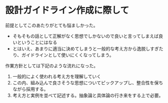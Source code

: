 # 設計ガイドライン作成に際して
前提としてこのあたりがとても悩ましかった。

- そもそもの話として正解がなく思想でしかないので良いと言ってしまえば良いということにはなる
- とはいえ、あまりに適当に決めてしまうと一般的な考え方から逸脱しすぎたり、ガイドラインとして使いにくくなってしまう。

作業方針としては下記のような流れになった。

1. 一般的によく使われる考え方を理解していく
1. この内、組み込んで良さそうな思想についてピックアップし、整合性を保ちながら採用する。
1. 考え方と実例を並べて記述する。抽象論と具体論の行き来をする上で必要。

